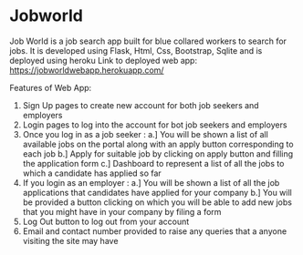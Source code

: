 # Jobworld
Job World is a job search app built for blue collared workers to search for jobs.
It is developed using Flask, Html, Css, Bootstrap, Sqlite and is deployed using heroku
Link to deployed web app: https://jobworldwebapp.herokuapp.com/

Features of Web App:
1. Sign Up pages to create new account for both job seekers and employers
2. Login pages to log into the account for bot job seekers and employers
3. Once you log in as a job seeker :
     a.] You will be shown a list of all available jobs on the portal along with an apply button corresponding to each job
     b.] Apply for suitable job by clicking on apply button and filling the application form
     c.] Dashboard to represent a list of all the jobs to which a candidate has applied so far
4. If you login as an employer :
     a.] You will be shown a list of all the job applications that candidates have applied for your company
     b.] You will be provided a button clicking on which you will be able to add new jobs that you might have in your company by filing a form
5. Log Out button to log out from your account
6. Email and contact number provided to raise any queries that a anyone visiting the site may have

